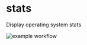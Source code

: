 # stats

Display operating system stats

![example workflow](https://github.com/mikemadden42/stats/actions/workflows/go.yml/badge.svg)
